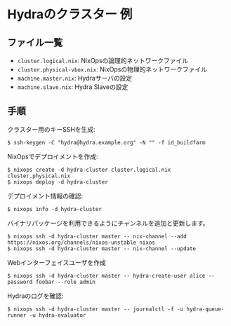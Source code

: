# Hydraのクラスター 例

## ファイル一覧

- `cluster.logical.nix`: NixOpsの論理的ネットワークファイル
- `cluster.physical-vbox.nix`:  NixOpsの物理的ネットワークファイル
- `machine.master.nix`: Hydraサーバの設定
- `machine.slave.nix`: Hydra Slaveの設定


## 手順

クラスター用のキーSSHを生成:

```
$ ssh-keygen -C "hydra@hydra.example.org" -N "" -f id_buildfarm
```

NixOpsでデプロイメントを作成:

```
$ nixops create -d hydra-cluster cluster.logical.nix cluster.physical.nix
$ nixops deploy -d hydra-cluster
```

デプロイメント情報の確認:

```
$ nixops info -d hydra-cluster
```

バイナリパッケージを利用できるようにチャンネルを追加と更新します。

```
$ nixops ssh -d hydra-cluster master -- nix-channel --add https://nixos.org/channels/nixos-unstable nixos
$ nixops ssh -d hydra-cluster master -- nix-channel --update
```


Webインターフェイスユーザを作成

```
$ nixops ssh -d hydra-cluster master -- hydra-create-user alice --password foobar --role admin
```

Hydraのログを確認:

```
$ nixops ssh -d hydra-cluster master -- journalctl -f -u hydra-queue-runner -u hydra-evaluator
```
